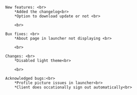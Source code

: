     New features: <br>
        *Added the changelog<br>
        *Option to download update or not <br>

        <br>

    Bux fixes: <br>
        *About page in launcher not displaying <br>

        <br>

    Changes: <br>
        *Disabled light theme<br>

        <br>

    Acknowledged bugs:<br>
        *Profile picture issues in launcher<br>
        *Client does occationally sign out automatically<br>


